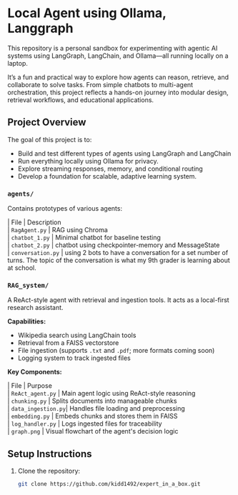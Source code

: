 # Local Agent using Ollama, Langgraph


This repository is a personal sandbox for experimenting with agentic AI systems using LangGraph, LangChain, and Ollama—all running locally on a laptop. 

It’s a fun and practical way to explore how agents can reason, retrieve, and collaborate to solve tasks. From simple chatbots to multi-agent orchestration, this project reflects a hands-on journey into modular design, retrieval workflows, and educational applications.

## Project Overview

The goal of this project is to:

- Build and test different types of agents using LangGraph and LangChain
- Run everything locally using Ollama for privacy.
- Explore streaming responses, memory, and conditional routing
- Develop a foundation for scalable, adaptive learning system.


### `agents/`

Contains prototypes of various agents:

| File                   | Description                                         
| `RagAgent.py`          | RAG using Chroma  
| `chatbot_1.py`         | Minimal chatbot for baseline testing                                       
| `chatbot_2.py`         | chatbot using checkpointer-memory and MessageState                            
| `conversation.py`      | using 2 bots to have a conversation for a set number of turns. 
                           The topic of the conversation is what my 9th grader is learning about at school.        

### `RAG_system/`

A ReAct-style agent with retrieval and ingestion tools. It acts as a local-first research assistant.

**Capabilities:**

- Wikipedia search using LangChain tools
- Retrieval from a FAISS vectorstore
- File ingestion (supports `.txt` and `.pdf`; more formats coming soon)
- Logging system to track ingested files

**Key Components:**

| File               | Purpose                                                  
| `ReAct_agent.py`   | Main agent logic using ReAct-style reasoning             
| `chunking.py`      | Splits documents into manageable chunks                  
| `data_ingestion.py`| Handles file loading and preprocessing                   
| `embedding.py`     | Embeds chunks and stores them in FAISS                   
| `log_handler.py`   | Logs ingested files for traceability                     
| `graph.png`        | Visual flowchart of the agent's decision logic           



## Setup Instructions

1. Clone the repository:
   ```bash
   git clone https://github.com/kidd1492/expert_in_a_box.git

